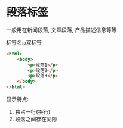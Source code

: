 # 段落标签

一般用在新闻段落, 文章段落, 产品描述信息等等

标签名:`p`双标签

```html
<html>
    <body>
        <p>段落1</p>
        <p>段落2</p>
        <p>段落3</p>
    </body>
</html>
```

显示特点:

1. 独占一行(换行)
2. 段落之间存在间隙
